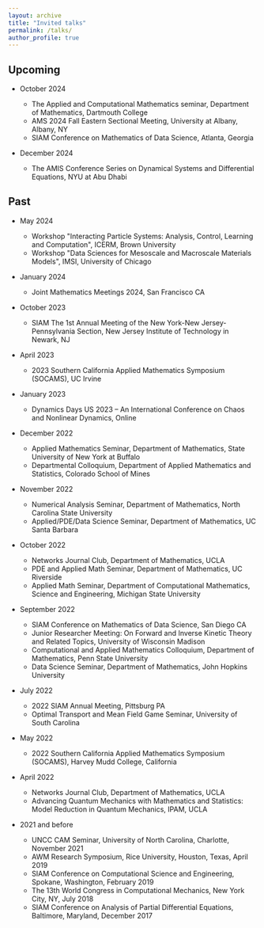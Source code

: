 ```yaml
---
layout: archive
title: "Invited talks"
permalink: /talks/
author_profile: true
---
```



<!-- {% if site.talkmap_link == true %}

<p style="text-decoration:underline;"><a href="/talkmap.html">See a map of all the places I've given a talk!</a></p>

{% endif %}

{% for post in site.talks reversed %}
  {% include archive-single-talk.html %}
{% endfor %}
 -->

Upcoming
--
* October 2024
  * The Applied and Computational Mathematics seminar, Department of Mathematics, Dartmouth College
  * AMS 2024 Fall Eastern Sectional Meeting, University at Albany, Albany, NY
  * SIAM Conference on Mathematics of Data Science, Atlanta, Georgia

* December 2024
  * The AMIS Conference Series on Dynamical Systems and Differential Equations, NYU at Abu Dhabi

Past
--
* May 2024
  * Workshop "Interacting Particle Systems: Analysis, Control, Learning and Computation", ICERM, Brown University
  * Workshop "Data Sciences for Mesoscale and Macroscale Materials Models", IMSI, University of Chicago

* January 2024
  * Joint Mathematics Meetings 2024, San Francisco CA

* October 2023
  * SIAM The 1st Annual Meeting of the New York-New Jersey-Pennsylvania Section, New Jersey Institute of Technology in Newark, NJ

* April 2023
  * 2023 Southern California Applied Mathematics Symposium (SOCAMS), UC Irvine

* January 2023
  * Dynamics Days US 2023 – An International Conference on Chaos and Nonlinear Dynamics, Online
  
* December 2022
  * Applied Mathematics Seminar, Department of Mathematics, State University of New York at Buffalo
  * Departmental Colloquium, Department of Applied Mathematics and Statistics, Colorado School of Mines

* November 2022
  * Numerical Analysis Seminar, Department of Mathematics, North Carolina State University
  * Applied/PDE/Data Science Seminar, Department of Mathematics, UC Santa Barbara

* October 2022
  * Networks Journal Club, Department of Mathematics, UCLA
  * PDE and Applied Math Seminar, Department of Mathematics, UC Riverside
  * Applied Math Seminar, Department of Computational Mathematics, Science and Engineering, Michigan State University

* September 2022
  * SIAM Conference on Mathematics of Data Science, San Diego CA
  * Junior Researcher Meeting: On Forward and Inverse Kinetic Theory and Related Topics, University of Wisconsin Madison
  * Computational and Applied Mathematics Colloquium, Department of Mathematics, Penn State University
  * Data Science Seminar, Department of Mathematics, John Hopkins University
  
* July 2022
  * 2022 SIAM Annual Meeting, Pittsburg PA
  * Optimal Transport and Mean Field Game Seminar, University of South Carolina

* May 2022
  * 2022 Southern California Applied Mathematics Symposium (SOCAMS), Harvey Mudd College, California

* April 2022
  * Networks Journal Club, Department of Mathematics, UCLA
  * Advancing Quantum Mechanics with Mathematics and Statistics: Model Reduction in Quantum Mechanics, IPAM, UCLA

* 2021 and before
  * UNCC CAM Seminar, University of North Carolina, Charlotte, November 2021
  * AWM Research Symposium, Rice University, Houston, Texas, April 2019
  * SIAM Conference on Computational Science and Engineering, Spokane, Washington, February 2019
  * The 13th World Congress in Computational Mechanics, New York City, NY, July 2018 
  * SIAM Conference on Analysis of Partial Differential Equations, Baltimore, Maryland, December 2017
